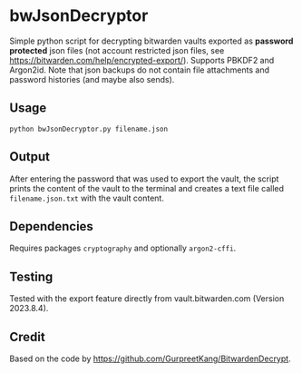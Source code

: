 # bwJsonDecryptor

Simple python script for decrypting bitwarden vaults exported as **password protected** json files (not account restricted json files, see https://bitwarden.com/help/encrypted-export/). Supports PBKDF2 and Argon2id. Note that json backups do not contain file attachments and password histories (and maybe also sends).

## Usage
```
python bwJsonDecryptor.py filename.json
```

## Output
After entering the password that was used to export the vault, the script prints the content of the vault to the terminal and creates a text file called ```filename.json.txt``` with the vault content.

## Dependencies
Requires packages ```cryptography``` and optionally ```argon2-cffi```.

## Testing
Tested with the export feature directly from vault.bitwarden.com (Version 2023.8.4).

## Credit
Based on the code by https://github.com/GurpreetKang/BitwardenDecrypt.
